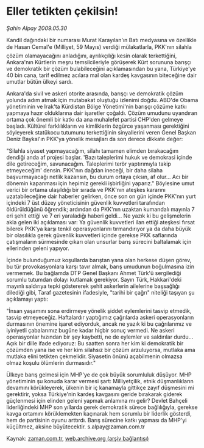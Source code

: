 # Eller tetikten çekilsin!

*Şahin Alpay 2009.05.30*

<tr><td class="metin" colspan="2" style="padding-top: 20px; padding-left: 5px; padding-right: 10px;">Kandil dağındaki bir numarası Murat Karayılan'ın Batı medyasına ve özellikle de Hasan Cemal'e (Milliyet, 59 Mayıs) verdiği mülakatlarla, PKK'nın silahla çözüm olamayacağını anladığını, ayrılıkçılığı kesin olarak terkettiğini, Ankara'nın Kürtlerin meşru temsilcileriyle görüşerek Kürt sorununa barışçı ve demokratik bir çözüm bulabileceğini açıklamasından bu yana, Türkiye'ye 40 bin cana, tarif edilmez acılara mal olan kardeş kavgasının biteceğine dair umutlar bütün ülkeyi sardı.</td></tr><tr><td class="metin" colspan="2" style="padding-top: 20px; padding-left: 5px; padding-right: 10px;"><p> Ankara'da sivil ve askeri otorite arasında, barışçı ve demokratik çözüm yolunda adım atmak için mutabakat oluştuğu izlenimi doğdu. ABD'de Obama yönetiminin ve Irak'ta Kürdistan Bölge Yönetimi'nin barışçı çözüme katkı yapmaya hazır olduklarına dair işaretler çoğaldı. Çözüm umudunu uyandıran ortama çok önemli bir katkı da ana muhalefet partisi CHP'den gelmeye başladı. Kültürel farklılıkların ve kimliklerin özgürce yaşanması gerektiğini söyleyerek statükocu tutumunu terkettiğinin sinyallerini veren Genel Başkan Deniz Baykal'ın PKK'ya yönelik mesajları da son derece dikkate değer:
<p> "Silahla siyaset yapmayacağım, silahı tamamen elimden bırakacağım dendiği anda af projesi başlar. 'Bazı taleplerimi hukuk ve demokrasi içinde dile getireceğim, savunacağım. Taleplerimi terör yaptırımıyla takip etmeyeceğim' densin. PKK'nın dağdan ineceği, bir daha silaha başvurmayacağı netlik kazansın, bu durum ortaya çıksın, af olur... Acı bir dönemin kapanması için hepimiz gerekli işbirliğini yaparız." Böylesine umut verici bir ortama ulaşıldığı bir sırada ve PKK'nın ateşkes kararını uzatabileceğine dair haberler gelirken, önce son on gün içinde PKK'nın yurt içindeki 7 üst düzey yöneticisinin güvenlik kuvvetleri tarafından öldürüldüğünü öğrendik; ardından da PKK'nın uzaktan kumandalı mayınla 7 eri şehit ettiği ve 7 eri yaraladığı haberi geldi... Ne yazık ki bu gelişmelerin akla gelen iki açıklaması var: Ya güvenlik kuvvetleri ilan ettiği ateşkesi fırsat bilerek PKK'ya karşı tenkil operasyonlarını tırmandırıyor ya da daha büyük bir olasılıkla gerek güvenlik kuvvetleri içinde gerekse PKK saflarında çatışmaların sürmesinde çıkarı olan unsurlar barış sürecini baltalamak için ellerinden geleni yapıyor.
<p> İçinde bulunduğumuz koşullarda barıştan yana olan herkese düşen görev, bu tür provokasyonlara karşı tavır almak, barış umudunun boğulmasına izin vermemek. Bu bağlamda DTP Genel Başkanı Ahmet Türk'ü sergilediği sorumlu tutumdan dolayı kutlamak gerekiyor. Sayın Türk, Hakkari'deki mayınlı saldırıya tepki göstererek şehit askerlerin ailelerine başsağlığı dilediği gibi, Taraf gazetesinin ifadesiyle, "tarihi bir çağrı" niteliği taşıyan şu açıklamayı yaptı:
<p> "İnsan yaşamını sona erdirmeye yönelik şiddet eylemlerini tasvip etmedik, tasvip etmeyeceğiz. Haftalardır yaptığımız çağrılarda askeri operasyonların durmasının önemine işaret ediyorduk, ancak ne yazık ki bu çağrılarımız ve iyiniyetli çabalarımız bugüne kadar hiçbir sonuç vermedi. Ne askeri operasyonlar hızından bir şey kaybetti, ne de eylemler ve saldırılar durdu... Açık bir dille ifade ediyoruz: Bu saatten sonra her kim ki demokratik bir çözümden yana ise ve her kim silahsız bir çözüm arzuluyorsa, mutlaka ama mutlaka elini tetikten çekmelidir. Siyasetin önünü açabilmenin olmazsa olmaz koşulu ölümlerin durmasıdır."
<p>Ülkeye barış gelmesi için MHP'ye de çok büyük sorumluluk düşüyor. MHP yönetiminin şu konuda karar vermesi şart: Milliyetçilik, etnik düşmanlıkların devamını körükleyerek, ülkenin bir iç kanamayla gittikçe zayıf düşmesini mi gerektirir, yoksa Türkiye'nin kardeş kavgasını geride bırakarak giderek güçlenmesi için elinden geleni yapmak anlamına mı gelir? Devlet Bahçeli liderliğindeki MHP son yıllarda gerek demokratik sürece bağlılığıyla, gerekse kavga ortamını körüklemekten kaçınarak hem sorumlu bir liderlik gösterdi, hem de partisinin oyunu arttırdı. Barış sürecine katkı yapması da MHP'yi küçültmez, aksine büyütecektir. s.alpay@zaman.com.tr<br/></p></p></p></p></p></td></tr>

Kaynak: [zaman.com.tr](http://zaman.com.tr/yazar.do?yazino=853353), [web.archive.org (arşiv bağlantısı)](http://web.archive.org/web/20090603084540/http://www.zaman.com.tr:80/yazar.do?yazino=853353)
